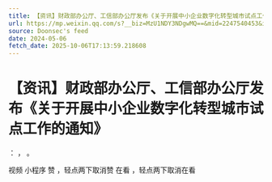 ```yaml
---
title: 【资讯】财政部办公厅、工信部办公厅发布《关于开展中小企业数字化转型城市试点工作的通知》
url: https://mp.weixin.qq.com/s?__biz=MzU1NDY3NDgwMQ==&mid=2247540453&idx=1&sn=e69a8e1920247ddfbad7a1f215e66aae
source: Doonsec's feed
date: 2024-05-06
fetch_date: 2025-10-06T17:13:59.218608
---
```


# 【资讯】财政部办公厅、工信部办公厅发布《关于开展中小企业数字化转型城市试点工作的通知》

：
，
。

视频
小程序
赞
，轻点两下取消赞
在看
，轻点两下取消在看
